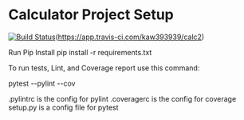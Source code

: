 # Calculator Project Setup
[![Build Status](https://app.travis-ci.com/Dk45njit/calc2.svg?branch=main)](https://app.travis-ci.com/Dk45njit/calc2)(https://app.travis-ci.com/kaw393939/calc2)

Run Pip Install
pip install -r requirements.txt

To run tests, Lint, and Coverage report use this command:

pytest  --pylint --cov

.pylintrc is the config for pylint
.coveragerc is the config for coverage
setup.py is a config file for pytest
